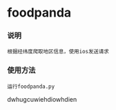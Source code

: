 # foodpanda

### 说明
```
根据经纬度爬取地区信息，使用ios发送请求
```

### 使用方法
```
运行foodpanda.py

```
dwhugcuwiehdiowhdien